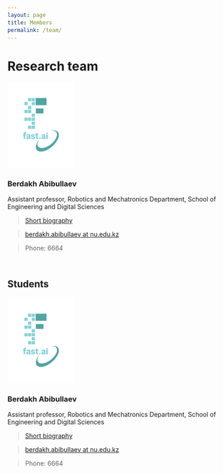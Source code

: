 ```yaml
---
layout: page
title: Members
permalink: /team/
---
```

# Research team

<img src="..\images\logo.png" alt="drawing" width="150"/>

### Berdakh Abibullaev

Assistant professor, Robotics and Mechatronics Department, School of Engineering and Digital Sciences
 
> [Short biography](https://nu.edu.kz/faculty/berdakh-abibullaev)

> [berdakh.abibullaev at nu.edu.kz](mailto:berdakh.abibullaev@nu.edu.kz)

> Phone: 6664

&nbsp;&nbsp; &nbsp; &nbsp;



## Students

<img src="..\images\logo.png" alt="drawing" width="150"/>

### Berdakh Abibullaev

Assistant professor, Robotics and Mechatronics Department, School of Engineering and Digital Sciences
 
> [Short biography](https://nu.edu.kz/faculty/berdakh-abibullaev)

> [berdakh.abibullaev at nu.edu.kz](mailto:berdakh.abibullaev@nu.edu.kz)

> Phone: 6664
 